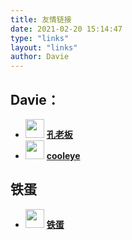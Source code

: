 ```yaml
---
title: 友情链接
date: 2021-02-20 15:14:47
type: "links"
layout: "links"
author: Davie
---
```


## Davie：
* <img src="https://sf6-scmcdn2-tos.pstatp.com/xitu_juejin_web/img/logo.a7995ad.svg" height="30">   **[孔老板](https://juejin.cn/user/4230576473127832)**
* <img src="https://cdn.jsdelivr.net/gh/duogongneng/MyBlogImg/imggithub.png" height="30"> **[cooleye](https://github.com/cooleye)**



## 铁蛋
* <img src="https://gimg2.baidu.com/image_search/src=http%3A%2F%2Fwww.cany365.com%2Fwp-content%2Fuploads%2F2019%2F05%2F2019053014504028.jpg&refer=http%3A%2F%2Fwww.cany365.com&app=2002&size=f9999,10000&q=a80&n=0&g=0n&fmt=jpeg?sec=1616409322&t=5f1beea53665b47a26788519d0fee1ba" height="30"> **[铁蛋](https://space.bilibili.com/477276329?from=search&seid=7163330139112159716)**